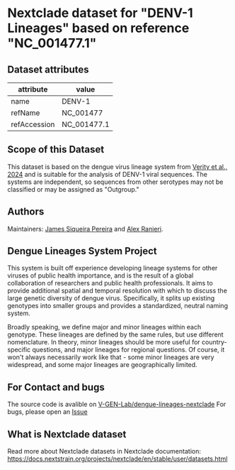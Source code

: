 # Nextclade dataset for "DENV-1 Lineages" based on reference "NC_001477.1"


## Dataset attributes

| attribute            | value                                    |
| -------------------- | ---------------------------------------- |
| name                 | DENV-1                                   |
| refName              | NC_001477                                |
| refAccession         | NC_001477.1                              |

## Scope of this Dataset
This dataset is based on the dengue virus lineage system from [Verity et al., 2024](https://doi.org/10.1101/2024.05.16.24307504) and is suitable for the analysis of DENV-1 viral sequences. The systems are independent, so sequences from other serotypes may not be classified or may be assigned as "Outgroup."

## Authors

Maintainers: [James Siqueira Pereira](https://github.com/jamessiqueirap) and [Alex Ranieri](https://github.com/alex-ranieri).

## Dengue Lineages System Project

This system is built off experience developing lineage systems for other viruses of public health importance, and is the result of a global collaboration of researchers and public health professionals. It aims to provide additional spatial and temporal resolution with which to discuss the large genetic diversity of dengue virus. Specifically, it splits up existing genotypes into smaller groups and provides a standardized, neutral naming system.

Broadly speaking, we define major and minor lineages within each genotype. These lineages are defined by the same rules, but use different nomenclature. In theory, minor lineages should be more useful for country-specific questions, and major lineages for regional questions. Of course, it won't always necessarily work like that - some minor lineages are very widespread, and some major lineages are geographically limited.

## For Contact and bugs

The source code is avalible on [V-GEN-Lab/dengue-lineages-nextclade](https://github.com/V-GEN-Lab/dengue-lineages-nextclade)
For bugs, please open an [Issue](https://github.com/V-GEN-Lab/dengue-lineages-nextclade/issues)

## What is Nextclade dataset

Read more about Nextclade datasets in Nextclade documentation: https://docs.nextstrain.org/projects/nextclade/en/stable/user/datasets.html
